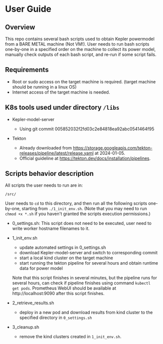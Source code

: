 # User Guide

## Overview

This repo contains several bash scripts used to obtain Kepler powermodel from a BARE METAL machine (Not VM!). User needs to run bash scripts one-by-one in a specified order on the machine to collect its power model, manually check outputs of each bash script, and re-run if some script fails. 

## Requirements
- Root or sudo access on the target machine is required. (target machine should be running in a linux OS) 
- Internet access of the target machine is needed.

## K8s tools used under directory ```/libs```
- Kepler-model-server
    - Using git commit 005852032f2fd03c2e84818ea92abc0541464f95

- Tekton
    - Already downloaded from https://storage.googleapis.com/tekton-releases/pipeline/latest/release.yaml at 2024-01-05.
    - Official guideline at https://tekton.dev/docs/installation/pipelines.


## Scripts behavior description

All scripts the user needs to run are in:
```
/src/
```
User needs to ```cd``` to this directory, and then run all the following scripts one-by-one, starting from ```./1_init_env.sh```. (Note that you may need to run ```chmod +x *.sh``` if you haven't granted the scripts execution permissions.)
- 0_settings.sh: This script does not need to be executed, user need to write worker hostname filenames to it.
- 1_init_env.sh
    - update automated settings in 0_settings.sh
    - download Kepler-model-server and switch to corresponding commit
    - start a local kind cluster on the target machine 
    - start running the tekton pipeline for several hours and obtain runtime data for power model

    Note that this script finishes in several minutes, but the pipeline runs for several hours, can check if pipeline finishes using command ```kubectl get pods```. Prometheus WebUI should be available at http://localhost:9090 after this script finishes.
- 2_retrieve_results.sh
    - deploy in a new pod and download results from kind cluster to the specified directory in ```0_settings.sh```
- 3_cleanup.sh
    - remove the kind clusters created in ```1_init_env.sh```.